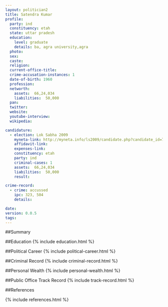 ```yaml
---
layout: politician2
title: Satendra Kumar
profile: 
  party: ind
  constituency: etah
  state: uttar pradesh
  education: 
    level: graduate
    details: ba, agra university,agra
  photo: 
  sex: 
  caste: 
  religion: 
  current-office-title: 
  crime-accusation-instances: 1
  date-of-birth: 1960
  profession: 
  networth: 
    assets:  66,24,034
    liabilities:  50,000
  pan: 
  twitter: 
  website: 
  youtube-interview: 
  wikipedia: 

candidature: 
  - election: Lok Sabha 2009
    myneta-link: http://myneta.info/ls2009/candidate.php?candidate_id=7231
    affidavit-link: 
    expenses-link: 
    constituency: etah 
    party: ind
    criminal-cases: 1
    assets:  66,24,034
    liabilities:  50,000
    result:  

crime-record: 
  - crime: accussed
    ipc: 323, 504
    details:    

date: 
version: 0.0.5
tags: 
---
```

##Summary


##Education
{% include education.html %}


##Political Career
{% include political-career.html %}


##Criminal Record
{% include criminal-record.html %}


##Personal Wealth
{% include personal-wealth.html %}


##Public Office Track Record
{% include track-record.html %}


##References


{% include references.html %}